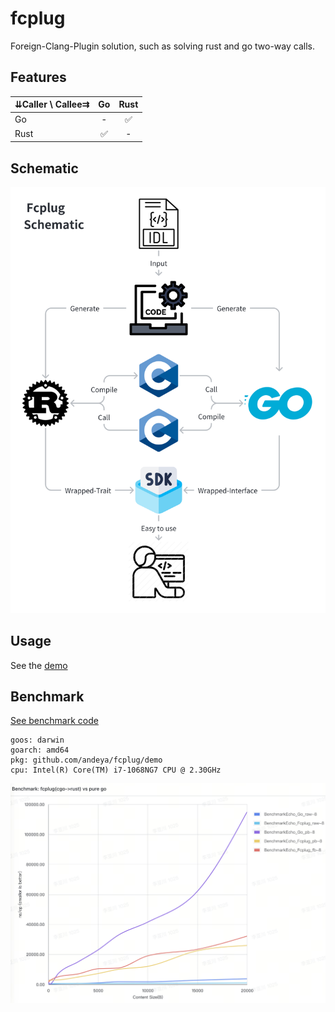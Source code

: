 # fcplug

Foreign-Clang-Plugin solution, such as solving rust and go two-way calls.

## Features

| ⇊Caller \ Callee⇉ |  Go  | Rust |
|-------------------|:----:|:----:|
| Go                |  -   |  ✅   |
| Rust              |  ✅ |  -   |

## Schematic

![Fcplug Schematic](https://github.com/andeya/fcplug/raw/HEAD/doc/fcplug_schematic.png)

## Usage

See the [demo](https://github.com/andeya/fcplug/raw/HEAD/demo)

## Benchmark

[See benchmark code](https://github.com/andeya/fcplug/raw/HEAD/demo/main_test.go)

```text
goos: darwin
goarch: amd64
pkg: github.com/andeya/fcplug/demo
cpu: Intel(R) Core(TM) i7-1068NG7 CPU @ 2.30GHz
```

![Benchmark: fcplug(cgo->rust) vs pure go](https://github.com/andeya/fcplug/raw/HEAD/doc/benchmark.png)
